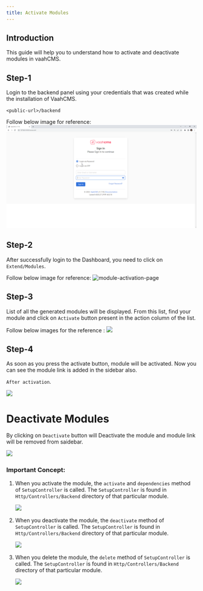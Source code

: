 ```yaml
---
title: Activate Modules
---
```


## Introduction
This guide will help you to understand how to activate and deactivate modules in vaahCMS.


## Step-1
Login to the backend panel using your credentials that was created while the installation of VaahCMS.
```http request
<public-url>/backend
```
Follow below image for reference:
<img src="/images/vaahcms-backend-login.png" alt="backend-login">

## Step-2
After successfully login to the Dashboard, you need to click on `Extend/Modules`.

Follow below image for reference:
<img src="/images/activate-module-1.png" alt="module-activation-page">

## Step-3
List of all the generated modules will be displayed. From this list,
find your module and click on `Activate` button present in the action column of the list. 

Follow below images for the reference :
<img src="/images/module.png">

## Step-4
As soon as you press the activate button, module will be activated. Now you can see the module link is added in the 
sidebar also.

`After activation`.

<img src="/images/activate-module.png">


# Deactivate Modules

By clicking on `Deactivate` button will Deactivate the module and module link will be removed from saidebar.

<img src="/images/deactivate-btn.png">

### Important Concept:
1. When you activate the module, the `activate` and `dependencies` method of `SetupController` is called.
   The `SetupController` is found in `Http/Controllers/Backend` directory of that particular module.   

   <img src="/images/activate-method.png">


2. When you deactivate the module, the `deactivate` method of `SetupController` is called.
   The `SetupController` is found in `Http/Controllers/Backend` directory of that particular module.   

    <img src="/images/deactivate-method.png">

3. When you delete the module, the `delete` method of `SetupController` is called.
   The `SetupController` is found in `Http/Controllers/Backend` directory of that particular module.   

    <img src="/images/delete-method.png">

